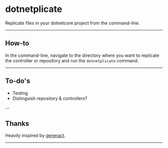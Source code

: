 # dotnetplicate
Replicate files in your dotnetcore project from the command-line.

---

## How-to
In the command-line, navigate to the directory where you want to replicate the controller or repository and run the `dotnetplicate` command.

---

## To-do's
- Testing
- Distinguish repository & controllers?

--

## Thanks
Heavily inspired by [generact].

---
  [generact]: <https://github.com/diegohaz/generact/>
